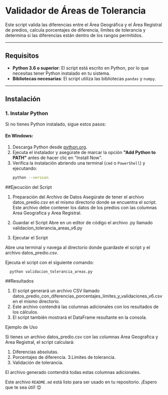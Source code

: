 # Validador de Áreas de Tolerancia

Este script valida las diferencias entre el Área Geográfica y el Área Registral de predios, calcula porcentajes de diferencia, límites de tolerancia y determina si las diferencias están dentro de los rangos permitidos.

---

## Requisitos

- **Python 3.6 o superior**: El script está escrito en Python, por lo que necesitas tener Python instalado en tu sistema.
- **Bibliotecas necesarias**: El script utiliza las bibliotecas `pandas` y `numpy`.

---

## Instalación

### 1. Instalar Python

Si no tienes Python instalado, sigue estos pasos:

#### En Windows:
1. Descarga Python desde [python.org](https://www.python.org/downloads/).
2. Ejecuta el instalador y asegúrate de marcar la opción **"Add Python to PATH"** antes de hacer clic en "Install Now".
3. Verifica la instalación abriendo una terminal (`cmd` o `PowerShell`) y ejecutando:
   ```bash
   python --version
   
##Ejecución del Script

1. Preparación del Archivo de Datos
Asegúrate de tener el archivo datos_predio.csv en el mismo directorio donde se encuentra el script. Este archivo debe contener los datos de los predios con las columnas Area Geografica y Area Registral.

2. Guardar el Script
Abre en un editor de código el archivo .py llamado validacion_tolerancia_areas_v6.py

3. Ejecutar el Script

Abre una terminal y navega al directorio donde guardaste el script y el archivo datos_predio.csv.

Ejecuta el script con el siguiente comando:

      python validacion_tolerancia_areas.py

##Resultados

1. El script generará un archivo CSV llamado datos_predio_con_diferencias_porcentajes_limites_y_validaciones_v6.csv en el mismo directorio.
2. Este archivo contendrá las columnas adicionales con los resultados de los cálculos.
3. El script también mostrará el DataFrame resultante en la consola.

Ejemplo de Uso

Si tienes un archivo datos_predio.csv con las columnas Area Geografica y Area Registral, el script calculará:

1. Diferencias absolutas.
2. Porcentajes de diferencia.
3.Límites de tolerancia.
4. Validación de tolerancia.

El archivo generado contendrá todas estas columnas adicionales.

Este archivo `README.md` está listo para ser usado en tu repositorio. ¡Espero que te sea útil! 😊

